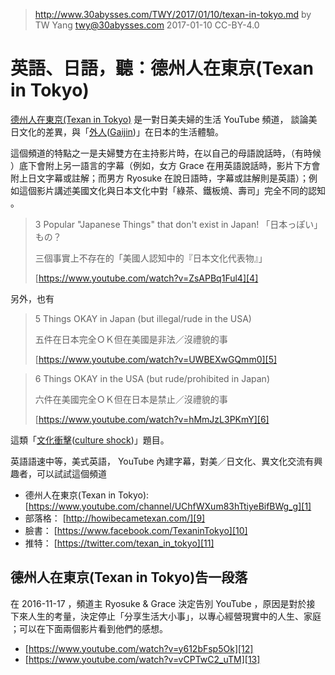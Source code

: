 ﻿> http://www.30abysses.com/TWY/2017/01/10/texan-in-tokyo.md
> by TW Yang <twy@30abysses.com> 2017-01-10 CC-BY-4.0

# 英語、日語，聽：德州人在東京(Texan in Tokyo)

[德州人在東京(Texan in Tokyo)][1] 是一對日美夫婦的生活 YouTube  頻道，
談論美日文化的差異，與「[外人][2]([Gaijin][3])」在日本的生活體驗。

[1]: https://www.youtube.com/channel/UChfWXum83hTtiyeBifBWg_g
[2]: https://zh.wikipedia.org/zh-tw/%E5%A4%96%E4%BA%BA_(%E6%97%A5%E8%AA%9E)
[3]: https://en.wikipedia.org/wiki/Gaijin

這個頻道的特點之一是夫婦雙方在主持影片時，在以自己的母語說話時，（有時候
）底下會附上另一語言的字幕（例如，女方 Grace  在用英語說話時，影片下方會
附上日文字幕或註解；而男方 Ryosuke  在說日語時，字幕或註解則是英語）；例
如這個影片講述美國文化與日本文化中對「綠茶、鐵板燒、壽司」完全不同的認知
。

> 3 Popular "Japanese Things" that don't exist in Japan! 「日本っぽい」もの？
>
> 三個事實上不存在的「美國人認知中的『日本文化代表物』」
>
> [https://www.youtube.com/watch?v=ZsAPBq1Ful4][4]

[4]: https://www.youtube.com/watch?v=ZsAPBq1Ful4

另外，也有

> 5 Things OKAY in Japan (but illegal/rude in the USA)
>
> 五件在日本完全ＯＫ但在美國是非法／沒禮貌的事
>
> [https://www.youtube.com/watch?v=UWBEXwGQmm0][5]

[5]: https://www.youtube.com/watch?v=UWBEXwGQmm0

> 6 Things OKAY in the USA (but rude/prohibited in Japan)
>
> 六件在美國完全ＯＫ但在日本是禁止／沒禮貌的事
>
> [https://www.youtube.com/watch?v=hMmJzL3PKmY][6]

[6]: https://www.youtube.com/watch?v=hMmJzL3PKmY

這類「[文化衝擊][7]([culture shock][8])」題目。

[7]: https://zh.wikipedia.org/zh-tw/%E6%96%87%E5%8C%96%E8%A1%9D%E6%93%8A
[8]: https://en.wikipedia.org/wiki/Culture_shock

英語語速中等，美式英語， YouTube  內建字幕，對美／日文化、異文化交流有興
趣者，可以試試這個頻道

* 德州人在東京(Texan in Tokyo): [https://www.youtube.com/channel/UChfWXum83hTtiyeBifBWg_g][1]
* 部落格： [http://howibecametexan.com/][9]
* 臉書： [https://www.facebook.com/TexaninTokyo][10]
* 推特： [https://twitter.com/texan_in_tokyo][11]

[9]: http://howibecametexan.com/
[10]: https://www.facebook.com/TexaninTokyo
[11]: https://twitter.com/texan_in_tokyo


##  德州人在東京(Texan in Tokyo)告一段落

在 2016-11-17 ，頻道主 Ryosuke & Grace  決定告別 YouTube  ，原因是對於接
下來人生的考量，決定停止「分享生活大小事」，以專心經營現實中的人生、家庭
；可以在下面兩個影片看到他們的感想。

* [https://www.youtube.com/watch?v=y612bFsp5Ok][12]
* [https://www.youtube.com/watch?v=vCPTwC2_uTM][13]

[12]: https://www.youtube.com/watch?v=y612bFsp5Ok
[13]: https://www.youtube.com/watch?v=vCPTwC2_uTM
